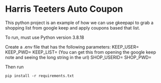 # Harris Teeters Auto Coupon

This python project is an example of how we can use gkeepapi to grab a shopping list from google keep and apply coupons based that list.

To run, must use Python version 3.8.18

Create a .env file that has the following parameters:
KEEP_USER=<Google Keep Email>
KEEP_PWD=<Google Keep Password>
KEEP_LIST=<Google Keep ID> (You can get this from opening the google keep note and seeing the long string in the url)
SHOP_USERID=<Harris Teeter User email>
SHOP_PWD=<Harris Teeter User password>

Then run
```shell
pip install -r requirements.txt
```

